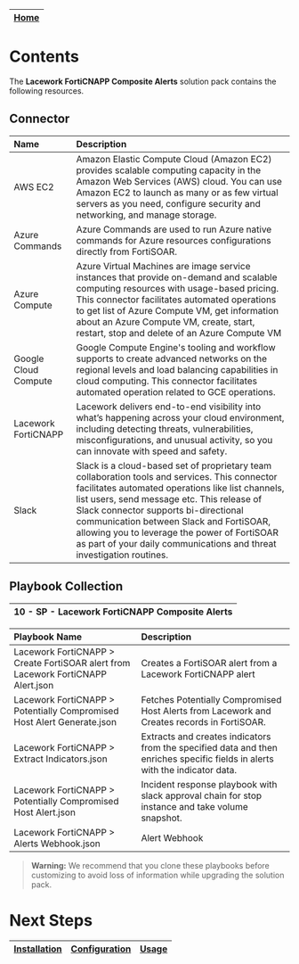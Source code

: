 | [Home](../README.md) |
 | -------------------------------------------- |

  # Contents

The **Lacework FortiCNAPP Composite Alerts** solution pack contains the following resources.

## Connector

| Name | Description |
| :- | :- |
| AWS EC2 | Amazon Elastic Compute Cloud (Amazon EC2) provides scalable computing capacity in the Amazon Web Services (AWS) cloud. You can use Amazon EC2 to launch as many or as few virtual servers as you need, configure security and networking, and manage storage. |
| Azure Commands | Azure Commands are used to run Azure native commands for Azure resources configurations directly from FortiSOAR. |
| Azure Compute | Azure Virtual Machines are image service instances that provide on-demand and scalable computing resources with usage-based pricing. This connector facilitates automated operations to get list of Azure Compute VM, get information about an Azure Compute VM, create, start, restart, stop and delete of an Azure Compute VM |
| Google Cloud Compute | Google Compute Engine's tooling and workflow supports to create advanced networks on the regional levels and load balancing capabilities in cloud computing. This connector facilitates automated operation related to GCE operations. |
| Lacework FortiCNAPP | Lacework delivers end-to-end visibility into what’s happening across your cloud environment, including detecting threats, vulnerabilities, misconfigurations, and unusual activity, so you can innovate with speed and safety. |
| Slack | Slack is a cloud-based set of proprietary team collaboration tools and services. This connector facilitates automated operations like list channels, list users, send message etc. This release of Slack connector supports bi-directional communication between Slack and FortiSOAR, allowing you to leverage the power of FortiSOAR as part of your daily communications and threat investigation routines. |


## Playbook Collection

| 10 - SP - Lacework FortiCNAPP Composite Alerts |
|:------------:|

| Playbook Name | Description |
| :- | :- |
| Lacework FortiCNAPP > Create FortiSOAR alert from Lacework FortiCNAPP Alert.json | Creates a FortiSOAR alert from a Lacework FortiCNAPP alert |
| Lacework FortiCNAPP > Potentially Compromised Host Alert Generate.json | Fetches Potentially Compromised Host Alerts from Lacework and Creates records in FortiSOAR. |
| Lacework FortiCNAPP > Extract Indicators.json | Extracts and creates indicators from the specified data and then enriches specific fields in alerts with the indicator data. |
| Lacework FortiCNAPP > Potentially Compromised Host Alert.json | Incident response playbook with slack approval chain for stop instance and take volume snapshot. |
| Lacework FortiCNAPP > Alerts Webhook.json | Alert Webhook |

>**Warning:** We recommend that you clone these playbooks before customizing to avoid loss of information while upgrading the solution pack.

# Next Steps
| [Installation](./setup.md#installation) | [Configuration](./setup.md#configuration) | [Usage](./usage.md) |
| ----------------------------------------- | ------------------------------------------- | --------------------- |